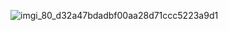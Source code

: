 ![imgi_80_d32a47bdadbf00aa28d71ccc5223a9d1](https://github.com/user-attachments/assets/cc2dba53-e4fc-474d-b478-86ad83572131)
